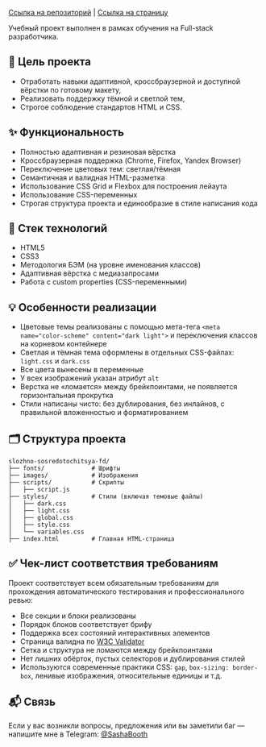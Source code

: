 <a href="https://github.com/SaintBooth/slozhno-sosredotochitsya-fd" target="_blank" rel="noopener noreferrer">Ссылка на репозиторий</a> | <a href="https://saintbooth.github.io/slozhno-sosredotochitsya-fd/" target="_blank" rel="noopener noreferrer">Ссылка на страницу</a>


Учебный проект выполнен в рамках обучения на Full-stack разработчика. 

## 🎯 Цель проекта

- Отработать навыки адаптивной, кроссбраузерной и доступной вёрстки по готовому макету, 
- Реализовать поддержку тёмной и светлой тем, 
- Строгое соблюдение стандартов HTML и CSS.

## ✨ Функциональность

- Полностью адаптивная и резиновая вёрстка
- Кроссбраузерная поддержка (Chrome, Firefox, Yandex Browser)
- Переключение цветовых тем: светлая/тёмная
- Семантичная и валидная HTML-разметка
- Использование CSS Grid и Flexbox для построения лейаута
- Использование CSS-переменных
- Строгая структура проекта и единообразие в стиле написания кода

## 📐 Стек технологий

- HTML5
- CSS3
- Методология БЭМ (на уровне именования классов)
- Адаптивная вёрстка с медиазапросами
- Работа с custom properties (CSS-переменными)

## 💡 Особенности реализации

- Цветовые темы реализованы с помощью мета-тега `<meta name="color-scheme" content="dark light">` и переключения классов на корневом контейнере
- Светлая и тёмная тема оформлены в отдельных CSS-файлах: `light.css` и `dark.css`
- Все цвета вынесены в переменные
- У всех изображений указан атрибут `alt`
- Верстка не «ломается» между брейкпоинтами, не появляется горизонтальная прокрутка
- Стили написаны чисто: без дублирования, без инлайнов, с правильной вложенностью и форматированием

## 🗂 Структура проекта
```
slozhno-sosredotochitsya-fd/
├── fonts/             # Шрифты
├── images/            # Изображения
├── scripts/           # Скрипты
│   ├── script.js
├── styles/            # Стили (включая темовые файлы)
│   ├── dark.css
│   ├── light.css
│   ├── global.css
│   ├── style.css
│   └── variables.css
├── index.html         # Главная HTML-страница
```
## ✅ Чек-лист соответствия требованиям

Проект соответствует всем обязательным требованиям для прохождения автоматического тестирования и профессионального ревью:

- Все секции и блоки реализованы
- Порядок блоков соответствует брифу
- Поддержка всех состояний интерактивных элементов
- Страница валидна по [W3C Validator](https://validator.w3.org/)
- Сетка и структура не ломаются между брейкпоинтами
- Нет лишних обёрток, пустых селекторов и дублирования стилей
- Используются современные практики CSS: `gap`, `box-sizing: border-box`, ленивые изображения, относительные единицы и т.д.

## 📬 Связь

Если у вас возникли вопросы, предложения или вы заметили баг — напишите мне в Telegram: [@SashaBooth](https://t.me/SashaBooth)
